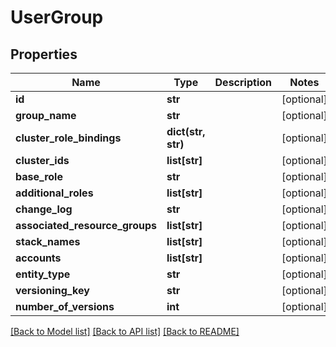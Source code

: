 # UserGroup

## Properties
Name | Type | Description | Notes
------------ | ------------- | ------------- | -------------
**id** | **str** |  | [optional] 
**group_name** | **str** |  | [optional] 
**cluster_role_bindings** | **dict(str, str)** |  | [optional] 
**cluster_ids** | **list[str]** |  | [optional] 
**base_role** | **str** |  | [optional] 
**additional_roles** | **list[str]** |  | [optional] 
**change_log** | **str** |  | [optional] 
**associated_resource_groups** | **list[str]** |  | [optional] 
**stack_names** | **list[str]** |  | [optional] 
**accounts** | **list[str]** |  | [optional] 
**entity_type** | **str** |  | [optional] 
**versioning_key** | **str** |  | [optional] 
**number_of_versions** | **int** |  | [optional] 

[[Back to Model list]](../README.md#documentation-for-models) [[Back to API list]](../README.md#documentation-for-api-endpoints) [[Back to README]](../README.md)


